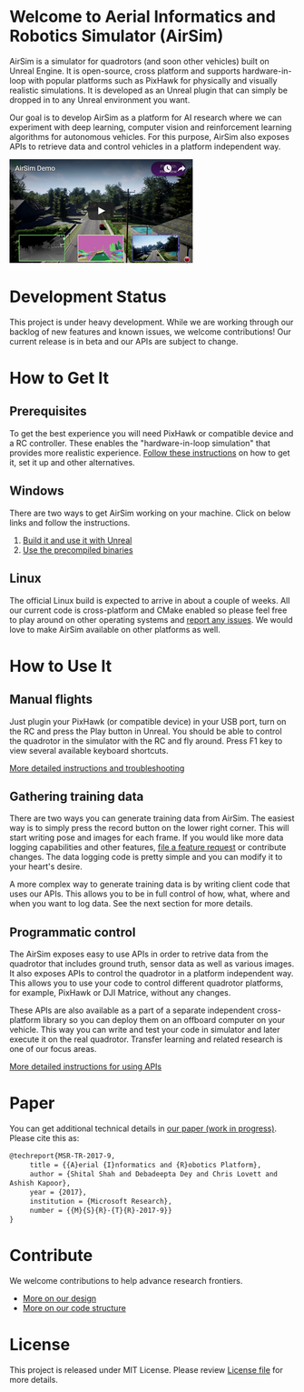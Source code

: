 # Welcome to Aerial Informatics and Robotics Simulator (AirSim)

AirSim is a simulator for quadrotors (and soon other vehicles) built on Unreal Engine. It is open-source, cross platform and supports hardware-in-loop with popular platforms such as PixHawk for physically and visually realistic simulations. It is developed as an Unreal plugin that can simply be dropped in to any Unreal environment you want. 

Our goal is to develop AirSim as a platform for AI research where we can experiment with deep learning, computer vision and reinforcement learning algorithms for autonomous vehicles. For this purpose, AirSim also exposes APIs to retrieve data and control vehicles in a platform independent way.

[![AirSim Demo Video](docs/images/demo_video.png)](https://youtu.be/GB-sBpXvM3s)

# Development Status

This project is under heavy development. While we are working through our backlog of new features and known issues, we welcome contributions! Our current release is in beta and our APIs are subject to change.

# How to Get It
## Prerequisites
To get the best experience you will need PixHawk or compatible device and a RC controller. These enables the "hardware-in-loop simulation" that provides more realistic experience. [Follow these instructions](docs/prereq.md) on how to get it, set it up and other alternatives.

## Windows
There are two ways to get AirSim working on your machine. Click on below links and follow the instructions.

1.  [Build it and use it with Unreal](docs/build.md)
2.  [Use the precompiled binaries](docs/use_precompiled.md)

## Linux
The official Linux build is expected to arrive in about a couple of weeks. All our current code is cross-platform and CMake enabled so please feel free to play around on other operating systems and [report any issues](issues/). We would love to make AirSim available on other platforms as well.

# How to Use It

## Manual flights
Just plugin your PixHawk (or compatible device) in your USB port, turn on the RC and press the Play button in Unreal. You should be able to control the quadrotor in the simulator with the RC and fly around. Press F1 key to view several available keyboard shortcuts.

[More detailed instructions and troubleshooting](docs/manual_flight.md)

## Gathering training data
There are two ways you can generate training data from AirSim. The easiest way is to simply press the record button on the lower right corner. This will start writing pose and images for each frame. If you would like more data logging capabilities and other features, [file a feature request](https://github.com/Microsoft/AirSim/issues) or contribute changes. The data logging code is pretty simple and you can modify it to your heart's desire.

A more complex way to generate training data is by writing client code that uses our APIs. This allows you to be in full control of how, what, where and when you want to log data. See the next section for more details.

## Programmatic control
The AirSim exposes easy to use APIs in order to retrive data from the quadrotor that includes ground truth, sensor data as well as various images. It also exposes APIs to control the quadrotor in a platform independent way. This allows you to use your code to control different quadrotor platforms, for example, PixHawk or DJI Matrice, without any changes. 

These APIs are also available as a part of a separate independent cross-platform library so you can deploy them on an offboard computer on your vehicle. This way you can write and test your code in simulator and later execute it on the real quadrotor. Transfer learning and related research is one of our focus areas.

[More detailed instructions for using APIs](docs/apis.md)

# Paper
You can get additional technical details in [our paper (work in progress)](https://www.microsoft.com/en-us/research/wp-content/uploads/2017/02/aerial-informatics-robotics-TR.pdf). Please cite this as:
```
@techreport{MSR-TR-2017-9,
     title = {{A}erial {I}nformatics and {R}obotics Platform},
     author = {Shital Shah and Debadeepta Dey and Chris Lovett and Ashish Kapoor},
     year = {2017},
     institution = {Microsoft Research},
     number = {{M}{S}{R}-{T}{R}-2017-9}}
}
```

# Contribute
We welcome contributions to help advance research frontiers. 

- [More on our design](docs/design.md)
- [More on our code structure](docs/code_structure.md)

# License
This project is released under MIT License. Please review [License file](LICENSE) for more details.
